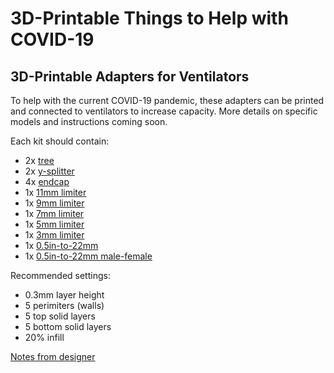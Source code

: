 # 3D-Printable Things to Help with COVID-19

## 3D-Printable Adapters for Ventilators

To help with the current COVID-19 pandemic, these adapters can be printed and connected to ventilators to increase capacity. More details on specific models and instructions coming soon.

Each kit should contain:

- 2x [tree](vent-adapters/tree.stl)
- 2x [y-splitter](vent-adapters/y-splitter.stl)
- 4x [endcap](vent-adapters/endcap.stl)
- 1x [11mm limiter](vent-adapters/limiter-11mm.stl)
- 1x [9mm limiter](vent-adapters/limiter-9mm.stl)
- 1x [7mm limiter](vent-adapters/limiter-7mm.stl)
- 1x [5mm limiter](vent-adapters/limiter-5mm.stl)
- 1x [3mm limiter](vent-adapters/limiter-3mm.stl)
- 1x [0.5in-to-22mm](vent-adapters/0.5in-pvc-to-22mm.stl)
- 1x [0.5in-to-22mm male-female](vent-adapters/0.5in-pvc-to-22mm-male-female.stl)

Recommended settings:

- 0.3mm layer height
- 5 perimiters (walls)
- 5 top solid layers
- 5 bottom solid layers
- 20% infill 

[Notes from designer](vent-adapters/notes-from-designer.md)

